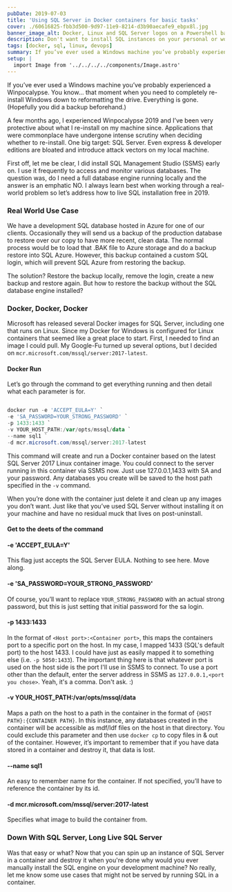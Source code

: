 ```yaml
---
pubDate: 2019-07-03
title: 'Using SQL Server in Docker containers for basic tasks'
cover: ./60616825-fbb3d500-9d97-11e9-8214-d3b90aecafe9_ebpx8l.jpg
banner_image_alt: Docker, Linux and SQL Server logos on a Powershell background
description: Don't want to install SQL instances on your personal or work machine?  No problem, because you no longer need to.  Let's learn how to spin up a Docker container and access it with SQL Management Studio.
tags: [docker, sql, linux, devops]
summary: If you’ve ever used a Windows machine you’ve probably experienced a Winpocalypse.  You know… that moment when you need to completely re-install Windows down to reformatting the drive.  Everything is gone. (Hopefully you did a backup beforehand.)
setup: |
  import Image from '../../../../components/Image.astro'
---
```


If you’ve ever used a Windows machine you’ve probably experienced a Winpocalypse. You know… that moment when you need to completely re-install Windows down to reformatting the drive. Everything is gone. (Hopefully you did a backup beforehand.)

A few months ago, I experienced Winpocalypse 2019 and I’ve been very protective about what I re-install on my machine since. Applications that were commonplace have undergone intense scrutiny when deciding whether to re-install. One big target: SQL Server. Even express & developer editions are bloated and introduce attack vectors on my local machine.

<!--more-->

First off, let me be clear, I did install SQL Management Studio (SSMS) early on. I use it frequently to access and monitor various databases. The question was, do I need a full database engine running locally and the answer is an emphatic NO.
I always learn best when working through a real-world problem so let’s address how to live SQL installation free in 2019.

### Real World Use Case

We have a development SQL database hosted in Azure for one of our clients. Occasionally they will send us a backup of the production database to restore over our copy to have more recent, clean data. The normal process would be to load that .BAK file to Azure storage and do a backup restore into SQL Azure. However, this backup contained a custom SQL login, which will prevent SQL Azure from restoring the backup.

The solution? Restore the backup locally, remove the login, create a new backup and restore again. But how to restore the backup without the SQL database engine installed?

### Docker, Docker, Docker

Microsoft has released several Docker images for SQL Server, including one that runs on Linux. Since my Docker for Windows is configured for Linux containers that seemed like a great place to start. First, I needed to find an image I could pull. My Google-Fu turned up several options, but I decided on `mcr.microsoft.com/mssql/server:2017-latest`.

#### Docker Run

Let’s go through the command to get everything running and then detail what each parameter is for.

```powershell

docker run -e 'ACCEPT_EULA=Y' `
-e 'SA_PASSWORD=YOUR_STRONG_PASSWORD' `
-p 1433:1433 `
-v YOUR_HOST_PATH:/var/opts/mssql/data `
--name sql1 `
-d mcr.microsoft.com/mssql/server:2017-latest

```

This command will create and run a Docker container based on the latest SQL Server 2017 Linux container image. You could connect to the server running in this container via SSMS now. Just use 127.0.0.1,1433 with SA and your password. Any databases you create will be saved to the host path specified in the `-v` command.

When you’re done with the container just delete it and clean up any images you don’t want. Just like that you’ve used SQL Server without installing it on your machine and have no residual muck that lives on post-uninstall.

#### Get to the deets of the command

#### -e 'ACCEPT_EULA=Y'

This flag just accepts the SQL Server EULA. Nothing to see here. Move along.

#### -e 'SA_PASSWORD=YOUR_STRONG_PASSWORD'

Of course, you’ll want to replace `YOUR_STRONG_PASSWORD` with an actual strong password, but this is just setting that initial password for the sa login.

#### -p 1433:1433

In the format of `<Host port>:<Container port>`, this maps the containers port to a specific port on the host. In my case, I mapped 1433 (SQL's default port) to the host 1433. I could have just as easily mapped it to something else (i.e. `-p 5050:1433`). The important thing here is that whatever port is used on the host side is the port I'll use in SSMS to connect. To use a port other than the default, enter the server address in SSMS as `127.0.0.1,<port you chose>`. Yeah, it's a comma. Don't ask. :)

#### -v YOUR_HOST_PATH:/var/opts/mssql/data

Maps a path on the host to a path in the container in the format of `{HOST PATH}:{CONTAINER PATH}`. In this instance, any databases created in the container will be accessible as mdf/ldf files on the host in that directory.
You could exclude this parameter and then use `docker cp` to copy files in & out of the container. However, it’s important to remember that if you have data stored in a container and destroy it, that data is lost.

#### --name sql1

An easy to remember name for the container. If not specified, you’ll have to reference the container by its id.

#### -d mcr.microsoft.com/mssql/server:2017-latest

Specifies what image to build the container from.

### Down With SQL Server, Long Live SQL Server

Was that easy or what? Now that you can spin up an instance of SQL Server in a container and destroy it when you're done why would you ever manually install the SQL engine on your development machine? No really, let me know some use cases that might not be served by running SQL in a container.
